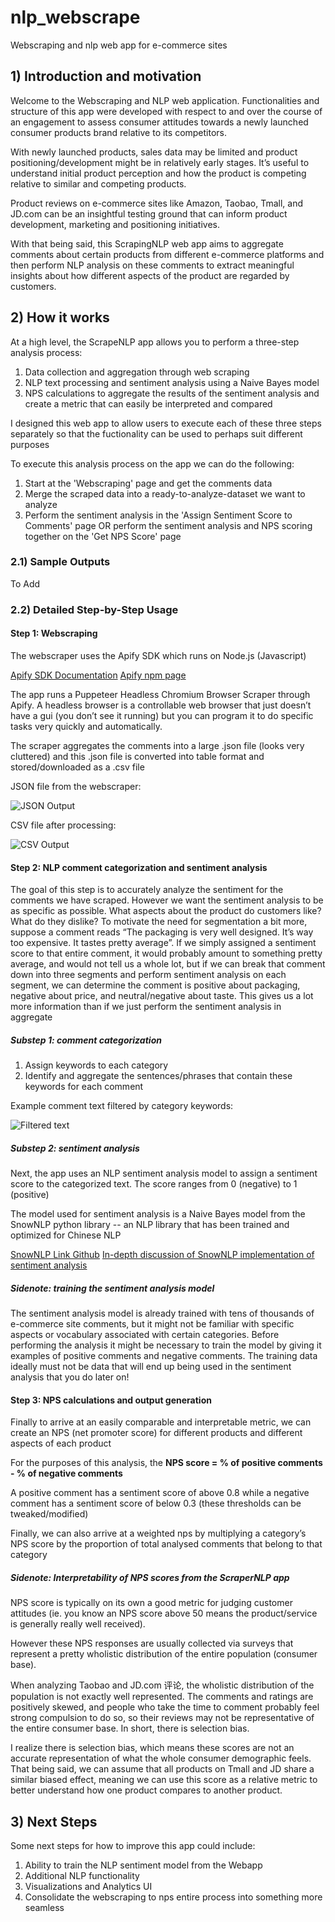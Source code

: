 # nlp_webscrape
Webscraping and nlp web app for e-commerce sites

## 1) Introduction and motivation

Welcome to the Webscraping and NLP web application. Functionalities and structure of this app were developed with respect to and over the course of an engagement to assess
consumer attitudes towards a newly launched consumer products brand relative to its competitors.

With newly launched products, sales data may be limited and product positioning/development might be in relatively early stages.
It’s useful to understand initial product perception and how the product is competing relative to similar and competing products.

Product reviews on e-commerce sites like Amazon, Taobao, Tmall, and JD.com can be an insightful testing ground
that can inform product development, marketing and positioning initiatives.

With that being said, this ScrapingNLP web app aims to aggregate comments about certain products from different e-commerce platforms and then
perform NLP analysis on these comments to extract meaningful insights about how different aspects of the product are regarded by customers.


## 2) How it works

At a high level, the ScrapeNLP app allows you to perform a three-step analysis process:

1. Data collection and aggregation through web scraping
1. NLP text processing and sentiment analysis using a Naive Bayes model 
1. NPS calculations to aggregate the results of the sentiment analysis and create a metric that can easily be interpreted and compared

I designed this web app to allow users to execute each of these three steps separately so that the fuctionality can be used to perhaps suit different purposes

To execute this analysis process on the app we can do the following:

1. Start at the 'Webscraping' page and get the comments data
1. Merge the scraped data into a ready-to-analyze-dataset we want to analyze
1. Perform the sentiment analysis in the 'Assign Sentiment Score to Comments' page OR perform the sentiment analysis and NPS scoring together on the 'Get NPS Score' page

### 2.1) Sample Outputs

To Add 

### 2.2) Detailed Step-by-Step Usage

#### Step 1: Webscraping

The webscraper uses the Apify SDK which runs on Node.js (Javascript)

[Apify SDK Documentation](https://sdk.apify.com/)
[Apify npm page](https://www.npmjs.com/package/apify)

The app runs a Puppeteer Headless Chromium Browser Scraper through Apify. 
A headless browser is a controllable web browser that just doesn’t have a gui
            (you don’t see it running) but you can program it to do specific tasks very quickly and automatically.
            
The scraper aggregates the comments into a large .json file (looks very cluttered) and this .json file is converted into table
              format and stored/downloaded as a .csv file
 
JSON file from the webscraper:

![JSON Output](/public/images/webscrape_images/webscrape_json.png)


CSV file after processing:

![CSV Output](/public/images/webscrape_images/webscrape_csv.png)


#### Step 2: NLP comment categorization and sentiment analysis

The goal of this step is to accurately analyze the sentiment for the comments we have scraped.
However we want the sentiment analysis to be as specific as possible.
What aspects about the product do customers like? What do they dislike?
To motivate the need for segmentation a bit more, suppose a comment reads “The packaging is very well designed.
It’s way too expensive. It tastes pretty average”. If we simply assigned a sentiment score to that entire comment,
it would probably amount to something pretty average, and would not tell us a whole lot, but if we can break that
comment down into three segments and perform sentiment analysis on each segment, we can determine the comment is positive about packaging,
negative about price, and neutral/negative about taste. This gives us a lot more information than if we just perform the sentiment analysis in aggregate

##### Substep 1: comment categorization

1. Assign keywords to each category
2. Identify and aggregate the sentences/phrases that contain these keywords for each comment

Example comment text filtered by category keywords:

![Filtered text](/public/images/flavor_example/price_keywords.png)

##### Substep 2: sentiment analysis

Next, the app uses an NLP sentiment analysis model to assign a sentiment score to the categorized text. The score ranges from 0 (negative) to 1 (positive)

The model used for sentiment analysis is a Naive Bayes model from the SnowNLP python library -- an NLP library that has been trained and optimized for Chinese NLP

[SnowNLP Link Github](https://github.com/isnowfy/snownlp)
[In-depth discussion of SnowNLP implementation of sentiment analysis](https://www.programmersought.com/article/25894599744/)


##### Sidenote: training the sentiment analysis model

The sentiment analysis model is already trained with tens of thousands of e-commerce site comments, but it might not be familiar with specific aspects or vocabulary associated with certain categories. Before performing the analysis
                        it might be necessary to train the model by giving it examples of positive comments and negative comments. The training data ideally must not be data that will end up being used in the sentiment analysis that you do later on!
                        
#### Step 3: NPS calculations and output generation                        
                     
Finally to arrive at an easily comparable and interpretable metric, we can create an NPS (net promoter score)
                          for different products and different aspects of each product
                          
For the purposes of this analysis, the **NPS score = % of positive comments - % of negative comments** 

A positive comment has a sentiment score of above 0.8 while a negative comment has a sentiment score of below 0.3 (these thresholds can be tweaked/modified)

Finally, we can also arrive at a weighted nps by multiplying a category’s NPS score by the proportion of total analysed comments that belong to that category

##### Sidenote: Interpretability of NPS scores from the ScraperNLP app

NPS score is typically on its own a good metric for judging customer attitudes
(ie. you know an NPS score above 50 means the product/service is generally really well received).

However these NPS responses are usually collected via
surveys that represent a pretty wholistic distribution of the entire population (consumer base).
                              
When analyzing Taobao and JD.com 评论, the wholistic distribution of the
population is not exactly well represented. The comments and ratings are positively skewed, and people who take the time to comment probably feel strong compulsion to do so, so their reviews may not be representative of the entire consumer base. In short, there is selection bias.  

I realize there is selection bias, which means these scores are not an accurate representation of what the whole consumer demographic feels.
That being said, we can assume that all products on Tmall and JD share a similar biased effect, meaning we can use this score as a relative metric to better understand how one product compares to another product.

## 3) Next Steps

Some next steps for how to improve this app could include:

1. Ability to train the NLP sentiment model from the Webapp 
2. Additional NLP functionality
3. Visualizations and Analytics UI
4. Consolidate the webscraping to nps entire process into something more seamless
                            
                         
                            
                            




